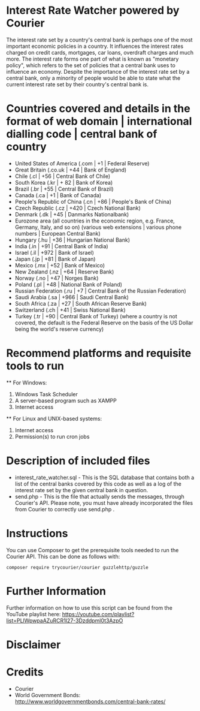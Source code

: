# Interest Rate Watcher powered by Courier
The interest rate set by a country's central bank is perhaps one of the most important economic policies in a country. It influences the interest rates charged on credit cards, mortgages, car loans, overdraft charges and much more. The interest rate forms one part of what is known as "monetary policy", which refers to the set of policies that a central bank uses to influence an economy. Despite the importance of the interest rate set by a central bank, only a minority of people would be able to state what the current interest rate set by their country's central bank is. 

# Countries covered and details in the format of web domain | international dialling code | central bank of country
* United States of America (.com | +1 | Federal Reserve)
* Great Britain (.co.uk | +44 | Bank of England)
* Chile (.cl | +56 | Central Bank of Chile)
* South Korea (.kr | + 82 | Bank of Korea)
* Brazil (.br | +55 | Central Bank of Brazil)
* Canada (.ca | +1 | Bank of Canada)
* People's Republic of China (.cn | +86 | People's Bank of China)
* Czech Republic (.cz | +420 | Czech National Bank)
* Denmark (.dk | +45 | Danmarks Nationalbank)
* Eurozone area (all countries in the economic region, e.g. France, Germany, Italy, and so on) (various web extensions | various phone numbers | European Central Bank)
* Hungary (.hu | +36 | Hungarian National Bank)
* India (.in | +91 | Central Bank of India)
* Israel (.il | +972 | Bank of Israel)
* Japan (.jp | +81 | Bank of Japan)
* Mexico (.mx | +52 | Bank of Mexico)
* New Zealand (.nz | +64 | Reserve Bank)
* Norway (.no | +47 | Norges Bank)
* Poland (.pl | +48 | National Bank of Poland)
* Russian Federation (.ru | +7 | Central Bank of the Russian Federation)
* Saudi Arabia (.sa | +966 | Saudi Central Bank)
* South Africa (.za | +27 | South African Reserve Bank)
* Switzerland (.ch | +41 | Swiss National Bank)
* Turkey (.tr | +90 | Central Bank of Turkey)
(where a country is not covered, the default is the Federal Reserve on the basis of the US Dollar being the world's reserve currency)

# Recommend platforms and requisite tools to run
** For Windows:
1. Windows Task Scheduler
2. A server-based program such as XAMPP
3. Internet access

** For Linux and UNIX-based systems:
1. Internet access
2. Permission(s) to run cron jobs

# Description of included files
* interest_rate_watcher.sql - This is the SQL database that contains both a list of the central banks covered by this code as well as a log of the interest rate set by the given central bank in question. 
* send.php - This is the file that actually sends the messages, through Courier's API. Please note, you must have already incorporated the files from Courier to correctly use send.php . 

# Instructions
You can use Composer to get the prerequisite tools needed to run the Courier API. This can be done as follows with:

`composer require trycourier/courier guzzlehttp/guzzle `


# Further Information
Further information on how to use this script can be found from the YouTube playlist here: https://youtube.com/playlist?list=PLlWpwpaAZuRCR1I27-3Dzddpml0t3AzpO

# Disclaimer


# Credits
* Courier
* World Government Bonds: http://www.worldgovernmentbonds.com/central-bank-rates/
